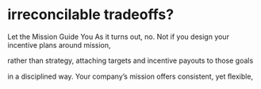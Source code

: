 # irreconcilable tradeoffs?

Let the Mission Guide You As it turns out, no. Not if you design your incentive plans around mission,

rather than strategy, attaching targets and incentive payouts to those goals

in a disciplined way. Your company’s mission offers consistent, yet ﬂexible,